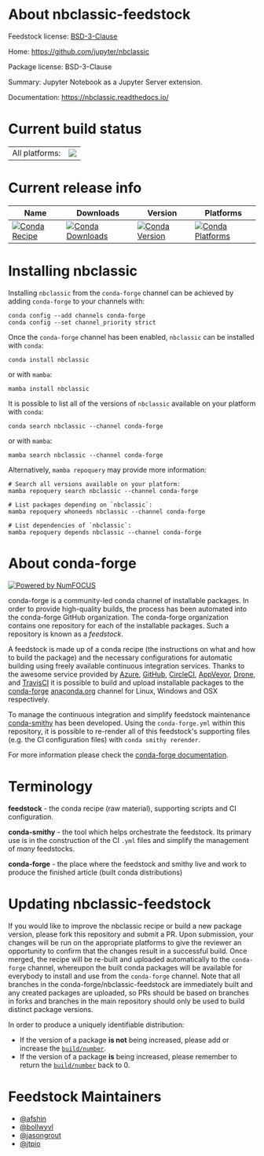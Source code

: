 About nbclassic-feedstock
=========================

Feedstock license: [BSD-3-Clause](https://github.com/conda-forge/nbclassic-feedstock/blob/main/LICENSE.txt)

Home: https://github.com/jupyter/nbclassic

Package license: BSD-3-Clause

Summary: Jupyter Notebook as a Jupyter Server extension.

Documentation: https://nbclassic.readthedocs.io/

Current build status
====================


<table><tr><td>All platforms:</td>
    <td>
      <a href="https://dev.azure.com/conda-forge/feedstock-builds/_build/latest?definitionId=10811&branchName=main">
        <img src="https://dev.azure.com/conda-forge/feedstock-builds/_apis/build/status/nbclassic-feedstock?branchName=main">
      </a>
    </td>
  </tr>
</table>

Current release info
====================

| Name | Downloads | Version | Platforms |
| --- | --- | --- | --- |
| [![Conda Recipe](https://img.shields.io/badge/recipe-nbclassic-green.svg)](https://anaconda.org/conda-forge/nbclassic) | [![Conda Downloads](https://img.shields.io/conda/dn/conda-forge/nbclassic.svg)](https://anaconda.org/conda-forge/nbclassic) | [![Conda Version](https://img.shields.io/conda/vn/conda-forge/nbclassic.svg)](https://anaconda.org/conda-forge/nbclassic) | [![Conda Platforms](https://img.shields.io/conda/pn/conda-forge/nbclassic.svg)](https://anaconda.org/conda-forge/nbclassic) |

Installing nbclassic
====================

Installing `nbclassic` from the `conda-forge` channel can be achieved by adding `conda-forge` to your channels with:

```
conda config --add channels conda-forge
conda config --set channel_priority strict
```

Once the `conda-forge` channel has been enabled, `nbclassic` can be installed with `conda`:

```
conda install nbclassic
```

or with `mamba`:

```
mamba install nbclassic
```

It is possible to list all of the versions of `nbclassic` available on your platform with `conda`:

```
conda search nbclassic --channel conda-forge
```

or with `mamba`:

```
mamba search nbclassic --channel conda-forge
```

Alternatively, `mamba repoquery` may provide more information:

```
# Search all versions available on your platform:
mamba repoquery search nbclassic --channel conda-forge

# List packages depending on `nbclassic`:
mamba repoquery whoneeds nbclassic --channel conda-forge

# List dependencies of `nbclassic`:
mamba repoquery depends nbclassic --channel conda-forge
```


About conda-forge
=================

[![Powered by
NumFOCUS](https://img.shields.io/badge/powered%20by-NumFOCUS-orange.svg?style=flat&colorA=E1523D&colorB=007D8A)](https://numfocus.org)

conda-forge is a community-led conda channel of installable packages.
In order to provide high-quality builds, the process has been automated into the
conda-forge GitHub organization. The conda-forge organization contains one repository
for each of the installable packages. Such a repository is known as a *feedstock*.

A feedstock is made up of a conda recipe (the instructions on what and how to build
the package) and the necessary configurations for automatic building using freely
available continuous integration services. Thanks to the awesome service provided by
[Azure](https://azure.microsoft.com/en-us/services/devops/), [GitHub](https://github.com/),
[CircleCI](https://circleci.com/), [AppVeyor](https://www.appveyor.com/),
[Drone](https://cloud.drone.io/welcome), and [TravisCI](https://travis-ci.com/)
it is possible to build and upload installable packages to the
[conda-forge](https://anaconda.org/conda-forge) [anaconda.org](https://anaconda.org/)
channel for Linux, Windows and OSX respectively.

To manage the continuous integration and simplify feedstock maintenance
[conda-smithy](https://github.com/conda-forge/conda-smithy) has been developed.
Using the ``conda-forge.yml`` within this repository, it is possible to re-render all of
this feedstock's supporting files (e.g. the CI configuration files) with ``conda smithy rerender``.

For more information please check the [conda-forge documentation](https://conda-forge.org/docs/).

Terminology
===========

**feedstock** - the conda recipe (raw material), supporting scripts and CI configuration.

**conda-smithy** - the tool which helps orchestrate the feedstock.
                   Its primary use is in the construction of the CI ``.yml`` files
                   and simplify the management of *many* feedstocks.

**conda-forge** - the place where the feedstock and smithy live and work to
                  produce the finished article (built conda distributions)


Updating nbclassic-feedstock
============================

If you would like to improve the nbclassic recipe or build a new
package version, please fork this repository and submit a PR. Upon submission,
your changes will be run on the appropriate platforms to give the reviewer an
opportunity to confirm that the changes result in a successful build. Once
merged, the recipe will be re-built and uploaded automatically to the
`conda-forge` channel, whereupon the built conda packages will be available for
everybody to install and use from the `conda-forge` channel.
Note that all branches in the conda-forge/nbclassic-feedstock are
immediately built and any created packages are uploaded, so PRs should be based
on branches in forks and branches in the main repository should only be used to
build distinct package versions.

In order to produce a uniquely identifiable distribution:
 * If the version of a package **is not** being increased, please add or increase
   the [``build/number``](https://docs.conda.io/projects/conda-build/en/latest/resources/define-metadata.html#build-number-and-string).
 * If the version of a package **is** being increased, please remember to return
   the [``build/number``](https://docs.conda.io/projects/conda-build/en/latest/resources/define-metadata.html#build-number-and-string)
   back to 0.

Feedstock Maintainers
=====================

* [@afshin](https://github.com/afshin/)
* [@bollwyvl](https://github.com/bollwyvl/)
* [@jasongrout](https://github.com/jasongrout/)
* [@jtpio](https://github.com/jtpio/)

